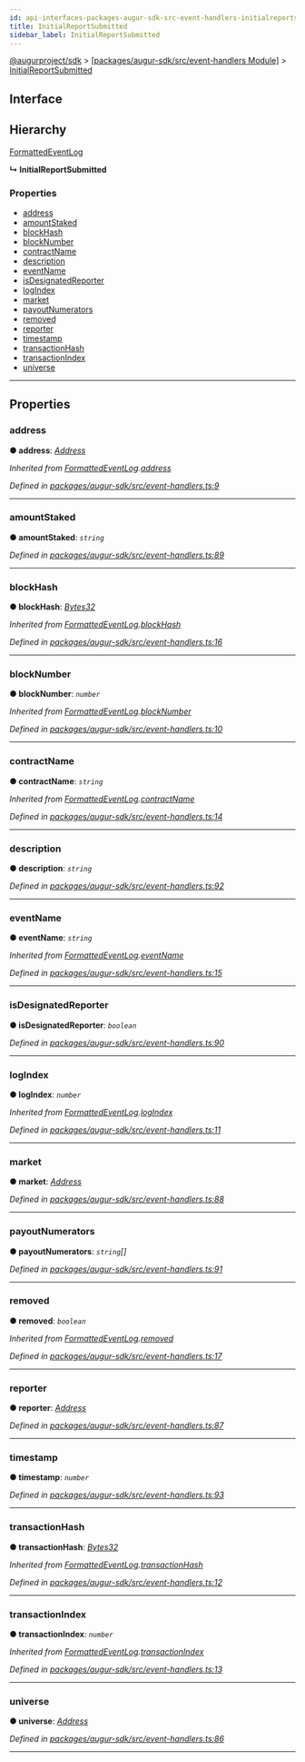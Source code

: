 ```yaml
---
id: api-interfaces-packages-augur-sdk-src-event-handlers-initialreportsubmitted
title: InitialReportSubmitted
sidebar_label: InitialReportSubmitted
---
```


[@augurproject/sdk](api-readme.md) > [[packages/augur-sdk/src/event-handlers Module]](api-modules-packages-augur-sdk-src-event-handlers-module.md) > [InitialReportSubmitted](api-interfaces-packages-augur-sdk-src-event-handlers-initialreportsubmitted.md)

## Interface

## Hierarchy

 [FormattedEventLog](api-interfaces-packages-augur-sdk-src-event-handlers-formattedeventlog.md)

**↳ InitialReportSubmitted**

### Properties

* [address](api-interfaces-packages-augur-sdk-src-event-handlers-initialreportsubmitted.md#address)
* [amountStaked](api-interfaces-packages-augur-sdk-src-event-handlers-initialreportsubmitted.md#amountstaked)
* [blockHash](api-interfaces-packages-augur-sdk-src-event-handlers-initialreportsubmitted.md#blockhash)
* [blockNumber](api-interfaces-packages-augur-sdk-src-event-handlers-initialreportsubmitted.md#blocknumber)
* [contractName](api-interfaces-packages-augur-sdk-src-event-handlers-initialreportsubmitted.md#contractname)
* [description](api-interfaces-packages-augur-sdk-src-event-handlers-initialreportsubmitted.md#description)
* [eventName](api-interfaces-packages-augur-sdk-src-event-handlers-initialreportsubmitted.md#eventname)
* [isDesignatedReporter](api-interfaces-packages-augur-sdk-src-event-handlers-initialreportsubmitted.md#isdesignatedreporter)
* [logIndex](api-interfaces-packages-augur-sdk-src-event-handlers-initialreportsubmitted.md#logindex)
* [market](api-interfaces-packages-augur-sdk-src-event-handlers-initialreportsubmitted.md#market)
* [payoutNumerators](api-interfaces-packages-augur-sdk-src-event-handlers-initialreportsubmitted.md#payoutnumerators)
* [removed](api-interfaces-packages-augur-sdk-src-event-handlers-initialreportsubmitted.md#removed)
* [reporter](api-interfaces-packages-augur-sdk-src-event-handlers-initialreportsubmitted.md#reporter)
* [timestamp](api-interfaces-packages-augur-sdk-src-event-handlers-initialreportsubmitted.md#timestamp)
* [transactionHash](api-interfaces-packages-augur-sdk-src-event-handlers-initialreportsubmitted.md#transactionhash)
* [transactionIndex](api-interfaces-packages-augur-sdk-src-event-handlers-initialreportsubmitted.md#transactionindex)
* [universe](api-interfaces-packages-augur-sdk-src-event-handlers-initialreportsubmitted.md#universe)

---

## Properties

<a id="address"></a>

###  address

**● address**: *[Address](api-modules-packages-augur-sdk-src-event-handlers-module.md#address)*

*Inherited from [FormattedEventLog](api-interfaces-packages-augur-sdk-src-event-handlers-formattedeventlog.md).[address](api-interfaces-packages-augur-sdk-src-event-handlers-formattedeventlog.md#address)*

*Defined in [packages/augur-sdk/src/event-handlers.ts:9](https://github.com/AugurProject/augur/blob/b4365d6894/packages/augur-sdk/src/event-handlers.ts#L9)*

___
<a id="amountstaked"></a>

###  amountStaked

**● amountStaked**: *`string`*

*Defined in [packages/augur-sdk/src/event-handlers.ts:89](https://github.com/AugurProject/augur/blob/b4365d6894/packages/augur-sdk/src/event-handlers.ts#L89)*

___
<a id="blockhash"></a>

###  blockHash

**● blockHash**: *[Bytes32](api-modules-packages-augur-sdk-src-event-handlers-module.md#bytes32)*

*Inherited from [FormattedEventLog](api-interfaces-packages-augur-sdk-src-event-handlers-formattedeventlog.md).[blockHash](api-interfaces-packages-augur-sdk-src-event-handlers-formattedeventlog.md#blockhash)*

*Defined in [packages/augur-sdk/src/event-handlers.ts:16](https://github.com/AugurProject/augur/blob/b4365d6894/packages/augur-sdk/src/event-handlers.ts#L16)*

___
<a id="blocknumber"></a>

###  blockNumber

**● blockNumber**: *`number`*

*Inherited from [FormattedEventLog](api-interfaces-packages-augur-sdk-src-event-handlers-formattedeventlog.md).[blockNumber](api-interfaces-packages-augur-sdk-src-event-handlers-formattedeventlog.md#blocknumber)*

*Defined in [packages/augur-sdk/src/event-handlers.ts:10](https://github.com/AugurProject/augur/blob/b4365d6894/packages/augur-sdk/src/event-handlers.ts#L10)*

___
<a id="contractname"></a>

###  contractName

**● contractName**: *`string`*

*Inherited from [FormattedEventLog](api-interfaces-packages-augur-sdk-src-event-handlers-formattedeventlog.md).[contractName](api-interfaces-packages-augur-sdk-src-event-handlers-formattedeventlog.md#contractname)*

*Defined in [packages/augur-sdk/src/event-handlers.ts:14](https://github.com/AugurProject/augur/blob/b4365d6894/packages/augur-sdk/src/event-handlers.ts#L14)*

___
<a id="description"></a>

###  description

**● description**: *`string`*

*Defined in [packages/augur-sdk/src/event-handlers.ts:92](https://github.com/AugurProject/augur/blob/b4365d6894/packages/augur-sdk/src/event-handlers.ts#L92)*

___
<a id="eventname"></a>

###  eventName

**● eventName**: *`string`*

*Inherited from [FormattedEventLog](api-interfaces-packages-augur-sdk-src-event-handlers-formattedeventlog.md).[eventName](api-interfaces-packages-augur-sdk-src-event-handlers-formattedeventlog.md#eventname)*

*Defined in [packages/augur-sdk/src/event-handlers.ts:15](https://github.com/AugurProject/augur/blob/b4365d6894/packages/augur-sdk/src/event-handlers.ts#L15)*

___
<a id="isdesignatedreporter"></a>

###  isDesignatedReporter

**● isDesignatedReporter**: *`boolean`*

*Defined in [packages/augur-sdk/src/event-handlers.ts:90](https://github.com/AugurProject/augur/blob/b4365d6894/packages/augur-sdk/src/event-handlers.ts#L90)*

___
<a id="logindex"></a>

###  logIndex

**● logIndex**: *`number`*

*Inherited from [FormattedEventLog](api-interfaces-packages-augur-sdk-src-event-handlers-formattedeventlog.md).[logIndex](api-interfaces-packages-augur-sdk-src-event-handlers-formattedeventlog.md#logindex)*

*Defined in [packages/augur-sdk/src/event-handlers.ts:11](https://github.com/AugurProject/augur/blob/b4365d6894/packages/augur-sdk/src/event-handlers.ts#L11)*

___
<a id="market"></a>

###  market

**● market**: *[Address](api-modules-packages-augur-sdk-src-event-handlers-module.md#address)*

*Defined in [packages/augur-sdk/src/event-handlers.ts:88](https://github.com/AugurProject/augur/blob/b4365d6894/packages/augur-sdk/src/event-handlers.ts#L88)*

___
<a id="payoutnumerators"></a>

###  payoutNumerators

**● payoutNumerators**: *`string`[]*

*Defined in [packages/augur-sdk/src/event-handlers.ts:91](https://github.com/AugurProject/augur/blob/b4365d6894/packages/augur-sdk/src/event-handlers.ts#L91)*

___
<a id="removed"></a>

###  removed

**● removed**: *`boolean`*

*Inherited from [FormattedEventLog](api-interfaces-packages-augur-sdk-src-event-handlers-formattedeventlog.md).[removed](api-interfaces-packages-augur-sdk-src-event-handlers-formattedeventlog.md#removed)*

*Defined in [packages/augur-sdk/src/event-handlers.ts:17](https://github.com/AugurProject/augur/blob/b4365d6894/packages/augur-sdk/src/event-handlers.ts#L17)*

___
<a id="reporter"></a>

###  reporter

**● reporter**: *[Address](api-modules-packages-augur-sdk-src-event-handlers-module.md#address)*

*Defined in [packages/augur-sdk/src/event-handlers.ts:87](https://github.com/AugurProject/augur/blob/b4365d6894/packages/augur-sdk/src/event-handlers.ts#L87)*

___
<a id="timestamp"></a>

###  timestamp

**● timestamp**: *`number`*

*Defined in [packages/augur-sdk/src/event-handlers.ts:93](https://github.com/AugurProject/augur/blob/b4365d6894/packages/augur-sdk/src/event-handlers.ts#L93)*

___
<a id="transactionhash"></a>

###  transactionHash

**● transactionHash**: *[Bytes32](api-modules-packages-augur-sdk-src-event-handlers-module.md#bytes32)*

*Inherited from [FormattedEventLog](api-interfaces-packages-augur-sdk-src-event-handlers-formattedeventlog.md).[transactionHash](api-interfaces-packages-augur-sdk-src-event-handlers-formattedeventlog.md#transactionhash)*

*Defined in [packages/augur-sdk/src/event-handlers.ts:12](https://github.com/AugurProject/augur/blob/b4365d6894/packages/augur-sdk/src/event-handlers.ts#L12)*

___
<a id="transactionindex"></a>

###  transactionIndex

**● transactionIndex**: *`number`*

*Inherited from [FormattedEventLog](api-interfaces-packages-augur-sdk-src-event-handlers-formattedeventlog.md).[transactionIndex](api-interfaces-packages-augur-sdk-src-event-handlers-formattedeventlog.md#transactionindex)*

*Defined in [packages/augur-sdk/src/event-handlers.ts:13](https://github.com/AugurProject/augur/blob/b4365d6894/packages/augur-sdk/src/event-handlers.ts#L13)*

___
<a id="universe"></a>

###  universe

**● universe**: *[Address](api-modules-packages-augur-sdk-src-event-handlers-module.md#address)*

*Defined in [packages/augur-sdk/src/event-handlers.ts:86](https://github.com/AugurProject/augur/blob/b4365d6894/packages/augur-sdk/src/event-handlers.ts#L86)*

___

